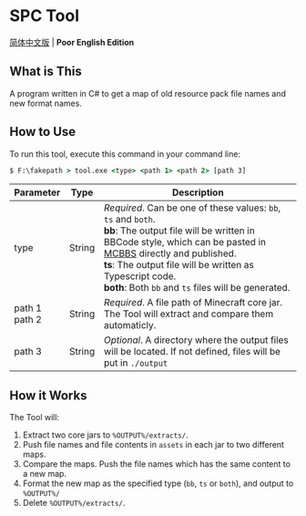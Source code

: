# SPC Tool

[简体中文版](./README-zh.md) | **Poor English Edition**

## What is This

A program written in C# to get a map of old resource pack file names and new format names.

## How to Use

To run this tool, execute this command in your command line:

```cmd
$ F:\fakepath > tool.exe <type> <path 1> <path 2> [path 3]
```

<!-- Awful table -->

| Parameter          | Type   | Description                                                                                                                                                                                                                                                                                                                           |
| ------------------ | ------ | ------------------------------------------------------------------------------------------------------------------------------------------------------------------------------------------------------------------------------------------------------------------------------------------------------------------------------------- |
| type               | String | _Required_. Can be one of these values: `bb`, `ts` and `both`. <br> **bb**: The output file will be written in BBCode style, which can be pasted in [MCBBS](http://www.mcbbs.net) directly and published. <br> **ts**: The output file will be written as Typescript code. <br> **both**: Both `bb` and `ts` files will be generated. |
| path 1 <br> path 2 | String | _Required_. A file path of Minecraft core jar. The Tool will extract and compare them automaticly.                                                                                                                                                                                                                                    |
| path 3             | String | _Optional_. A directory where the output files will be located. If not defined, files will be put in `./output`                                                                                                                                                                                                                       |

## How it Works

The Tool will:

1.  Extract two core jars to `%OUTPUT%/extracts/`.
1.  Push file names and file contents in `assets` in each jar to two different maps.
1.  Compare the maps. Push the file names which has the same content to a new map.
1.  Format the new map as the specified type (`bb`, `ts` or `both`), and output to `%OUTPUT%/`
1.  Delete `%OUTPUT%/extracts/`.
